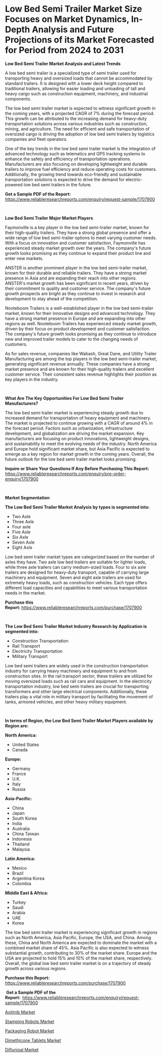 <p><h1>Low Bed Semi Trailer Market Size Focuses on Market Dynamics, In-Depth Analysis and Future Projections of its Market Forecasted for Period from 2024 to 2031</h1></p><p><strong>Low Bed Semi Trailer Market Analysis and Latest Trends</strong></p>
<p><p>A low bed semi trailer is a specialized type of semi trailer used for transporting heavy and oversized loads that cannot be accommodated by standard trailers. It is designed with a lower deck height compared to traditional trailers, allowing for easier loading and unloading of tall and heavy cargo such as construction equipment, machinery, and industrial components.</p><p>The low bed semi trailer market is expected to witness significant growth in the coming years, with a projected CAGR of 7% during the forecast period. This growth can be attributed to the increasing demand for heavy-duty transportation solutions across various industries such as construction, mining, and agriculture. The need for efficient and safe transportation of oversized cargo is driving the adoption of low bed semi trailers by logistics companies and fleet operators.</p><p>One of the key trends in the low bed semi trailer market is the integration of advanced technology such as telematics and GPS tracking systems to enhance the safety and efficiency of transportation operations. Manufacturers are also focusing on developing lightweight and durable trailers to improve fuel efficiency and reduce operating costs for customers. Additionally, the growing trend towards eco-friendly and sustainable transportation solutions is expected to drive the demand for electric-powered low bed semi trailers in the future.</p></p>
<p><strong>Get a Sample PDF of the Report:&nbsp;</strong> <a href="https://www.reliableresearchreports.com/enquiry/request-sample/1707900">https://www.reliableresearchreports.com/enquiry/request-sample/1707900</a></p>
<p>&nbsp;</p>
<p><strong>Low Bed Semi Trailer Major Market Players</strong></p>
<p><p>Faymonville is a key player in the low bed semi-trailer market, known for their high-quality trailers. They have a strong global presence and offer a wide range of low bed semi-trailer options to meet varying customer needs. With a focus on innovation and customer satisfaction, Faymonville has experienced steady market growth over the years. The company's future growth looks promising as they continue to expand their product line and enter new markets.</p><p>ANSTER is another prominent player in the low bed semi-trailer market, known for their durable and reliable trailers. They have a strong market presence in Asia and are expanding their reach into other regions. ANSTER's market growth has been significant in recent years, driven by their commitment to quality and customer service. The company's future growth prospects are bright as they continue to invest in research and development to stay ahead of the competition.</p><p>Nooteboom Trailers is a well-established player in the low bed semi-trailer market, known for their innovative designs and advanced technology. They have a strong market presence in Europe and are expanding into other regions as well. Nooteboom Trailers has experienced steady market growth, driven by their focus on product development and customer satisfaction. The company's future growth looks promising as they continue to introduce new and improved trailer models to cater to the changing needs of customers.</p><p>As for sales revenue, companies like Wabash, Great Dane, and Utility Trailer Manufacturing are among the top players in the low bed semi-trailer market, generating significant revenue annually. These companies have a strong market presence and are known for their high-quality trailers and excellent customer service. Their consistent sales revenue highlights their position as key players in the industry.</p></p>
<p>&nbsp;</p>
<p><strong>What Are The Key Opportunities For Low Bed Semi Trailer Manufacturers?</strong></p>
<p><p>The low bed semi trailer market is experiencing steady growth due to increased demand for transportation of heavy equipment and machinery. The market is projected to continue growing with a CAGR of around 4% in the forecast period. Factors such as urbanization, infrastructure development, and globalization are driving the market expansion. Key manufacturers are focusing on product innovations, lightweight designs, and sustainability to meet the evolving needs of the industry. North America and Europe hold significant market share, but Asia Pacific is expected to emerge as a key region for market growth in the coming years. Overall, the future outlook for the low bed semi trailer market looks promising.</p></p>
<p><strong>Inquire or Share Your Questions If Any Before Purchasing This Report:</strong> <a href="https://www.reliableresearchreports.com/enquiry/pre-order-enquiry/1707900">https://www.reliableresearchreports.com/enquiry/pre-order-enquiry/1707900</a></p>
<p>&nbsp;</p>
<p><strong>Market Segmentation</strong></p>
<p><strong>The Low Bed Semi Trailer Market Analysis by types is segmented into:</strong></p>
<p><ul><li>Two Axle</li><li>Three Axle</li><li>Four axle</li><li>Five Axle</li><li>Six Axle</li><li>Seven Axle</li><li>Eight Axle</li></ul></p>
<p><p>Low bed semi trailer market types are categorized based on the number of axles they have. Two axle low bed trailers are suitable for lighter loads, while three axle trailers can carry medium-sized loads. Four to six axle trailers are designed for heavy-duty transport, capable of carrying large machinery and equipment. Seven and eight axle trailers are used for extremely heavy loads, such as construction vehicles. Each type offers different load capacities and capabilities to meet various transportation needs in the market.</p></p>
<p><strong>Purchase this Report:&nbsp;</strong><a href="https://www.reliableresearchreports.com/purchase/1707900">https://www.reliableresearchreports.com/purchase/1707900</a></p>
<p>&nbsp;</p>
<p><strong>The Low Bed Semi Trailer Market Industry Research by Application is segmented into:</strong></p>
<p><ul><li>Construction Transportation</li><li>Rail Transport</li><li>Electricity Transportation</li><li>Military Transport</li></ul></p>
<p><p>Low bed semi trailers are widely used in the construction transportation industry for carrying heavy machinery and equipment to and from construction sites. In the rail transport sector, these trailers are utilized for moving oversized loads such as rail cars and equipment. In the electricity transportation industry, low bed semi trailers are crucial for transporting transformers and other large electrical components. Additionally, these trailers play a vital role in military transport by facilitating the movement of tanks, armored vehicles, and other heavy military equipment.</p></p>
<p>&nbsp;</p>
<p><strong>In terms of Region, the Low Bed Semi Trailer Market Players available by Region are:</strong></p>
<p>
    <p> <strong> North America: </strong>
        <ul>
            <li>United States</li>
            <li>Canada</li>
        </ul>
        </p> 
    <p> <strong> Europe: </strong>
        <ul>
            <li>Germany</li>
            <li>France</li>
            <li>U.K.</li>
            <li>Italy</li>
            <li>Russia</li>
        </ul>
        </p> 
    <p> <strong> Asia-Pacific: </strong>
        <ul>
            <li>China</li>
            <li>Japan</li>
            <li>South Korea</li>
            <li>India</li>
            <li>Australia</li>
            <li>China Taiwan</li>
            <li>Indonesia</li>
            <li>Thailand</li>
            <li>Malaysia</li>
        </ul>
        </p> 
    <p> <strong> Latin America: </strong>
        <ul>
            <li>Mexico</li>
            <li>Brazil</li>
            <li>Argentina Korea</li>
            <li>Colombia</li>
        </ul>
        </p> 
    <p> <strong> Middle East & Africa: </strong>
        <ul>
            <li>Turkey</li>
            <li>Saudi</li>
            <li>Arabia</li>
            <li>UAE</li>
            <li>Korea</li>
        </ul>
    </p>
    </p>
<p><p>The low bed semi trailer market is experiencing significant growth in regions such as North America, Asia Pacific, Europe, the USA, and China. Among these, China and North America are expected to dominate the market with a combined market share of 45%. Asia Pacific is also expected to witness substantial growth, contributing to 30% of the market share. Europe and the USA are projected to hold 15% and 10% of the market share, respectively. Overall, the global low bed semi trailer market is on a trajectory of steady growth across various regions.</p></p>
<p><strong>Purchase this Report: </strong><a href="https://www.reliableresearchreports.com/purchase/1707900">https://www.reliableresearchreports.com/purchase/1707900</a></p>
<p>&nbsp;<strong>Get a Sample PDF of the Report:&nbsp;&nbsp;</strong><a href="https://www.reliableresearchreports.com/enquiry/request-sample/1707900">https://www.reliableresearchreports.com/enquiry/request-sample/1707900</a></p>
<p><strong></strong></p>
<p><p><a href="https://medium.com/@shanieprice69879/axitinib-market-size-market-outlook-and-market-forecast-2024-to-2031-182cabd8eb65">Axitinib Market</a></p><p><a href="https://github.com/PeterParrish5/Market-Research-Report-List-3/blob/main/stamping-robots-market.md">Stamping Robots Market</a></p><p><a href="https://github.com/Whitneyboyettebo9kiw7yr13/Market-Research-Report-List-1/blob/main/packaging-robot-market.md">Packaging Robot Market</a></p><p><a href="https://medium.com/@dorothybrooks53/dimethicone-tablets-market-trends-forecast-and-competitive-analysis-to-2031-d16ab4ef817a">Dimethicone Tablets Market</a></p><p><a href="https://medium.com/@dorothybrooks53/diflunisal-market-research-report-its-history-and-forecast-2024-to-2031-4a5daaf45c7f">Diflunisal Market</a></p></p>